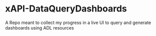 # xAPI-DataQueryDashboards
A Repo meant to collect my progress in a live UI to query and generate dashboards using ADL resources 
